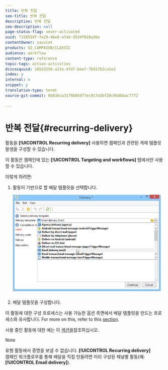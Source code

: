 ```yaml
---
title: 반복 전달
seo-title: 반복 전달
description: 반복 전달
seo-description: null
page-status-flag: never-activated
uuid: 715855df-fe29-46e8-a7ab-d534f010a26e
contentOwner: sauviat
products: SG_CAMPAIGN/CLASSIC
audience: workflow
content-type: reference
topic-tags: action-activities
discoiquuid: 185d3256-a21e-47d7-bee7-7b91762ca1e2
index: y
internal: n
snippet: y
translation-type: tm+mt
source-git-commit: 8b836ca3179b85877ec917a3bf28c94dbbac7772

---
```



# 반복 전달{#recurring-delivery}

활동을 **[!UICONTROL Recurring delivery]** 사용하면 캠페인과 관련된 게재 템플릿 발생을 구성할 수 있습니다.

이 활동은 캠페인에 있는 **[!UICONTROL Targeting and workflows]** 탭에서만 사용할 수 있습니다.

이렇게 하려면:

1. 활동이 기반으로 할 배달 템플릿을 선택합니다.

   ![](assets/recurring_delivery_001.png)

1. 배달 템플릿을 구성합니다.

이 활동에 대한 구성 프로세스는 사용 가능한 옵션 측면에서 배달 템플릿을 만드는 프로세스와 유사합니다. For more on this, refer to this [section](../../delivery/using/about-templates.md).

사용 중인 활동에 대한 예는 이 [섹션을](../../campaign/using/marketing-campaign-deliveries.md#creating-a-recurring-delivery-in-a-targeting-workflow)참조하십시오.

>[!NOTE]
>
>유형 활동에서 증명을 보낼 수 없습니다. **[!UICONTROL Recurring delivery]**\
>캠페인 워크플로우를 통해 배달을 직접 만들려면 미리 구성된 채널별 활동(예:
     **[!UICONTROL Email delivery]**).

